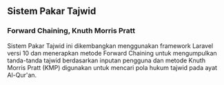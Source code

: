 ## Sistem Pakar Tajwid
### Forward Chaining, Knuth Morris Pratt

Sistem Pakar Tajwid ini dikembangkan menggunakan framework Laravel versi 10 dan menerapkan metode Forward Chaining untuk mengumpulkan tanda-tanda tajwid berdasarkan inputan pengguna dan metode Knuth Morris Pratt (KMP) digunakan untuk mencari pola hukum tajwid pada ayat Al-Qur'an.